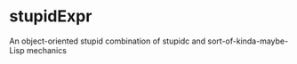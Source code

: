 # stupidExpr
An object-oriented stupid combination of stupidc and sort-of-kinda-maybe-Lisp mechanics
